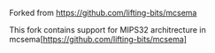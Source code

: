 Forked from https://github.com/lifting-bits/mcsema

This fork contains support for MIPS32 architrecture in mcsema[https://github.com/lifting-bits/mcsema]
